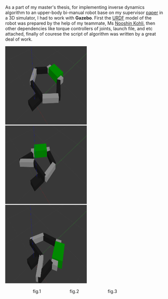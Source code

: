 As a part of my master's thesis, for implementing inverse dynamics algorithm to an upper-body bi-manual robot base on my supervisor [paper](https://www.researchgate.net/publication/320330613_Inverse_Dynamics_Control_of_Bimanual_Object_Manipulation_Using_Orthogonal_Decomposition_An_Analytic_Approach) in a 3D simulator, I had to work with __Gazebo__. First the [URDF](http://wiki.ros.org/urdf) model of the robot was prepared by the help of my teammate, Ms [Nooshin Kohli](https://github.com/nooshin-kohli), then other dependencies like torque controllers of joints, launch file, and etc attached, finally of courese the script of algorithm was written by a great deal of work.

<p>
  <img style="text-align:left;" width="260" height="250" src="/img/6dof_bimanual_manipulation/bimanual_1.png" alt="Logo">
  <img style="text-align:center;" width="260" height="250" src="/img/6dof_bimanual_manipulation/bimanual_2.png" alt="Logo">
  <img style="text-align:right;" width="260" height="250" src="/img/6dof_bimanual_manipulation/bimanual_3.png" alt="Logo">
  <figcaption>
    &emsp;&emsp;&emsp;&emsp;&emsp;&emsp; fig.1
    &emsp;&emsp;&emsp;&emsp;&emsp;&emsp; fig.2
    &emsp;&emsp;&emsp;&emsp;&emsp;&emsp; fig.3 
  </figcaption>
</p>




